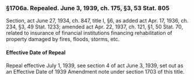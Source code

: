 ### §1706a. Repealed. June 3, 1939, ch. 175, §3, 53 Stat. 805 ###

Section, act June 27, 1934, ch. 847, title I, §6, as added act Apr. 17, 1936, ch. 234, §3, 49 Stat. 1233; amended act Apr. 22, 1937, ch. 121, §1, 50 Stat. 70, related to insurance of financial institutions financing rehabilitation of property damaged by fires, floods, storms, etc.

#### Effective Date of Repeal ####

Repeal effective July 1, 1939, see section 4 of act June 3, 1939, set out as an Effective Date of 1939 Amendment note under section 1703 of this title.